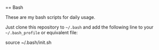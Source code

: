 == Bash

These are my bash scripts for daily usage.

Just clone this repository to `~/.bash` and
add the following line to your `~/.bash_profile`
or equivalent file:

  source ~/.bash/init.sh
